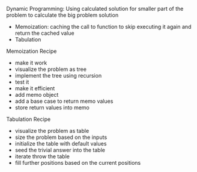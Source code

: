 Dynamic Programming: Using calculated solution for smaller part of the problem to calculate the big problem solution

- Memoization: caching the call to function to skip executing it again and return the cached value
- Tabulation

Memoization Recipe

- make it work
- visualize the problem as tree
- implement the tree using recursion
- test it
- make it efficient
- add memo object
- add a base case to return memo values
- store return values into memo

Tabulation Recipe

- visualize the problem as table
- size the problem based on the inputs
- initialize the table with default values
- seed the trivial answer into the table
- iterate throw the table
- fill further positions based on the current positions 



